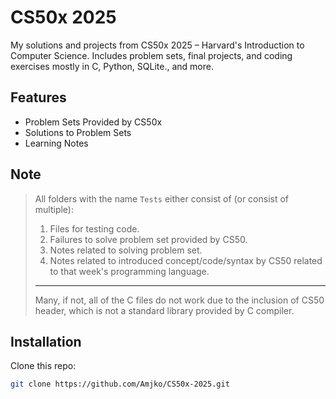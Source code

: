 # CS50x 2025
 My solutions and projects from CS50x 2025 – Harvard's Introduction to Computer Science. Includes problem sets, final projects, and coding exercises mostly in C, Python, SQLite., and more.

## Features
- Problem Sets Provided by CS50x
- Solutions to Problem Sets
- Learning Notes

## Note
> All folders with the name `Tests` either consist of (or consist of multiple):
> 1. Files for testing code.
> 2. Failures to solve problem set provided by CS50.
> 3. Notes related to solving problem set.
> 4. Notes related to introduced concept/code/syntax by CS50 related to that week's programming language.
> ---
> Many, if not, all of the C files do not work due to the inclusion of CS50 header, which is not a standard library provided by C compiler.
## Installation
Clone this repo:  
```sh
git clone https://github.com/Amjko/CS50x-2025.git